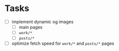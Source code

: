 # Tasks

- [ ] implement dynamic og images
  - [ ] main pages
  - [ ] `work/*`
  - [ ] `posts/*`
- [ ] optimize fetch speed for `work/*` and `posts/*` pages
